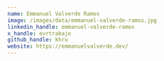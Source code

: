 ```yaml
---
name: Emmanuel Valverde Ramos
image: /images/data/emmanuel-valverde-ramos.jpg
linkedin_handle: emmanuel-valverde-ramos
x_handle: evrtrabajo
github_handle: khru
website: https://emmanuelvalverde.dev/
---
```

